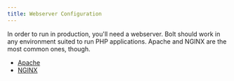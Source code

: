 ```yaml
---
title: Webserver Configuration
---
```


In order to run in production, you'll need a webserver. Bolt should work in any
environment suited to run PHP applications. Apache and NGINX are the most
common ones, though.

  - [Apache](./apache)
  - [NGINX](./nginx)
